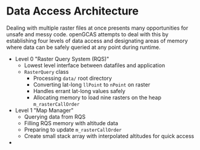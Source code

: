 # Data Access Architecture

Dealing with multiple raster files at once presents many opportunities for unsafe
and messy code. openGCAS attempts to deal with this by establishing four levels of data
access and designating areas of memory where data can be safely queried at any point during runtime.

- Level 0 "Raster Query System (RQS)"
  - Lowest level interface between datafiles and application
  - `RasterQuery` class
    - Processing `data/` root directory
    - Converting lat-long `llPoint` to `nPoint` on raster
    - Handles errant lat-long values safely
    - Allocating memory to load nine rasters on the heap `m_rasterCallOrder`
- Level 1 "Map Manager"
  - Querying data from RQS
  - Filling RQS memory with altitude data
  - Preparing to update `m_rasterCallOrder`
  - Create small stack array with interpolated altitudes for quick access
- 